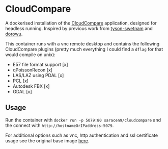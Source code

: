 # CloudCompare
A dockerised installation of the [CloudCompare](http://www.cloudcompare.org) application, designed for headless running. Inspired by previous work from [tyson-swetnam](https://github.com/tyson-swetnam/cloudcompare-docker/blob/master/18.04/Dockerfile) and [dorowu](https://github.com/fcwu/docker-ubuntu-vnc-desktop).

This container runs with a vnc remote desktop and contains the following CloudCompare plugins (pretty much everything I could find a `dflag` for that would compile on unix):

* E57 file format support [x]
* qPoissonRecon [x]
* LAS/LAZ using PDAL [x]
* PCL [x]
* Autodesk FBX [x]
* GDAL [x]

## Usage
Run the container with `docker run -p 5079:80 saracen9/cloudcompare` and the connect with `http://hostnameOrIPaddress:5079`.

For additional options such as vnc, http authentication and ssl certificate usage see the original base image [here](https://hub.docker.com/r/dorowu/ubuntu-desktop-lxde-vnc/).
